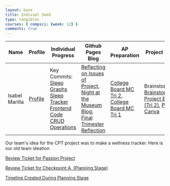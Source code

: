 ```yaml
---
layout: base
title: Indivual Seed
type: tangibles
courses: { compsci: {week: 12} }
comments: true
---
```


| Name | Profile | Individual Progress | Github Pages Blog | AP Preparation | Project Work |
-- | -- | -- | -- | -- | -- |
| Isabel Marilla| [Profile](https://github.com/iKAN2025) | Key Commits: [Sleep Graphs](https://github.com/jplip/frontTri2/commit/6c1c30a2330c8793d51d8a171ede4a5e85f27c96)  [Sleep Tracker Frontend Code](https://github.com/jplip/frontTri2/commit/6e6349fe8d5ed1c1148da5e457e118a6086c987e) [CRUD Operations](https://github.com/jplip/fitness-back/commit/89c160e6fcde12c8d859f1a9e792d670990b21aa)| [Reflecting on Issues of Project](https://lin-ct.github.io/stu2/2024/02/26/Trimester_Struggles_IPYNB_2_.html), [Night at the Museum Blog](https://lin-ct.github.io/stu2/2024/02/16/N@tM_Reflection_IPYNB_2_.html), [Final Trimester Reflection](https://lin-ct.github.io/stu2/2024/02/26/Trimester_Reflection_IPYNB_2_.html) | [College Board MC Tri 2](https://lin-ct.github.io/stu2/2023/11/06/CollegeBoard_MC_IPYNB_2_.html), [College Board MC Tri 1](https://lin-ct.github.io/stu2/2023/12/22/Reflection_Collegeboard_MC_IPYNB_2_.html) | Brainstorming: [Brainstorm Project Blog (Tri 2)](https://lin-ct.github.io/stu2/2024/01/11/CPT_Project_IPYNB_2_.html),  [Project Canva](https://www.canva.com/design/DAF5rMdEmOM/MrR0C3NiRY58O0DYxNHcEA/edit)


Our team's idea for the CPT project was to make a wellness tracker.  Here is our old team ideation



[Review Ticket for Passion Project](https://ikan2025.github.io/Nighthawk-Pages//2023/11/17/2023-Review.html)

[Review Ticket for Checkpoint A, (Planning Stage)](https://jplip.github.io/frontTri2/CA_CheckpointA.html)

[Timeline Created During Planning Stage](https://github.com/users/iKAN2025/projects/2/views/1)